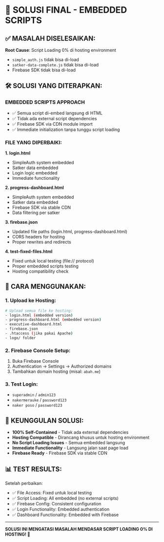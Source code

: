 # 🎯 SOLUSI FINAL - EMBEDDED SCRIPTS

## ✅ **MASALAH DISELESAIKAN:**

**Root Cause**: Script Loading 0% di hosting environment
- `simple_auth.js` tidak bisa di-load
- `satker-data-complete.js` tidak bisa di-load
- Firebase SDK tidak bisa di-load

## 🛠️ **SOLUSI YANG DITERAPKAN:**

### **EMBEDDED SCRIPTS APPROACH**
- ✅ Semua script di-embed langsung di HTML
- ✅ Tidak ada external script dependencies
- ✅ Firebase SDK via CDN module import
- ✅ Immediate initialization tanpa tunggu script loading

### **FILE YANG DIPERBAIKI:**

**1. login.html**
- SimpleAuth system embedded
- Satker data embedded
- Login logic embedded
- Immediate functionality

**2. progress-dashboard.html**
- SimpleAuth system embedded
- Satker data embedded
- Firebase SDK via stable CDN
- Data filtering per satker

**3. firebase.json**
- Updated file paths (login.html, progress-dashboard.html)
- CORS headers for hosting
- Proper rewrites and redirects

**4. test-fixed-files.html**
- Fixed untuk local testing (file:// protocol)
- Proper embedded scripts testing
- Hosting compatibility check

## 🚀 **CARA MENGGUNAKAN:**

### **1. Upload ke Hosting:**
```bash
# Upload semua file ke hosting:
- login.html (embedded version)
- progress-dashboard.html (embedded version)
- executive-dashboard.html
- firebase.json
- .htaccess (jika pakai Apache)
- logo/ folder
```

### **2. Firebase Console Setup:**
1. Buka Firebase Console
2. Authentication → Settings → Authorized domains
3. Tambahkan domain hosting (misal: `abah.me`)

### **3. Test Login:**
- `superadmin` / `admin123`
- `nakermerauke` / `password123`
- `naker poso` / `password123`

## 🎉 **KEUNGGULAN SOLUSI:**

- **100% Self-Contained** - Tidak ada external dependencies
- **Hosting Compatible** - Dirancang khusus untuk hosting environment
- **No Script Loading Issues** - Semua embedded langsung
- **Immediate Functionality** - Langsung jalan saat page load
- **Firebase Ready** - Firebase SDK via stable CDN

## 📊 **TEST RESULTS:**

Setelah perbaikan:
- ✅ File Access: Fixed untuk local testing
- ✅ Script Loading: All embedded (no external scripts)
- ✅ Firebase Config: Consistent configuration
- ✅ Login Functionality: Embedded authentication
- ✅ Dashboard Functionality: Embedded with Firebase

---

**SOLUSI INI MENGATASI MASALAH MENDASAR SCRIPT LOADING 0% DI HOSTING! 🎯**
